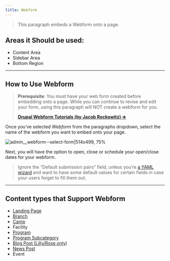 ```yaml
---
title: Webform
---
```



> This paragraph embeds a Webform onto a page.

## Areas it Should be used:

* Content Area
* Sidebar Area
* Bottom Region

---

## How to Use Webform

> **Prerequisite**: You must have your web form created before embedding onto a page. While you can continue to revise and edit your form, using this paragraph will NOT create a webform for you.
>
> **[Drupal Webform Tutorials (by Jacob Rockowitz) ⇒](https://www.youtube.com/playlist?list=PLXu9x8jV-0fDQz_7BXVeAbFNOoYLQhcJ1)**

Once you’ve selected *Webform* from the paragraphs dropdown, select the name of the webform you want to embed onto your page.

![admin__webform--select-form|514x499, 75%](upload://tcGUqOrUMu7a1WP5oYo2RggUryC.png)

Next, you will have the option to open, close or schedule your open/close dates for your webform.

> Ignore the “Default submission pairs” field, unless you’re [a YAML wizard](https://yaml.org) and want to have some default values for certain fields in case your users forget to fill them out.

---

## Content types that Support Webform

* [Landing Page](https://community.openymca.org/t/landing-page-content-types-open-y-user-docs/667/2)
* [Branch](https://community.openymca.org/t/branch-content-types-open-y-user-docs/685/2)
* [Camp](https://community.openymca.org/t/camp-content-types-user-docs/690/2)
* Facility
* [Program](https://community.openymca.org/t/program-content-types-open-y-user-docs/691/2)
* [Program Subcategory](https://community.openymca.org/t/program-subcategory-content-types-open-y-user-docs/692/2)
* [Blog Post (Lilly/Rose only](https://community.openymca.org/t/blog-post-content-types-open-y-user-docs/693/2))
* [News Post](https://community.openymca.org/t/news-post-content-types-open-y-user-docs/694/2)
* Event
